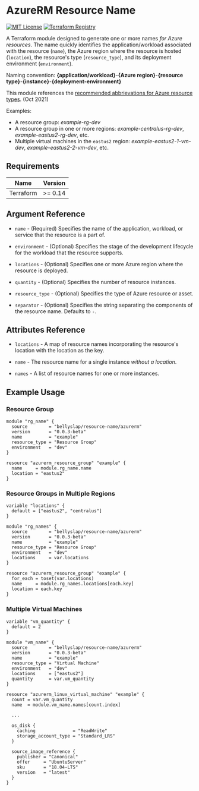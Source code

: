 # AzureRM Resource Name

[![MIT License](https://img.shields.io/badge/License-MIT-brightgreen)](LICENSE)
[![Terraform Registry](https://img.shields.io/badge/Terraform-Registry-blue)](https://registry.terraform.io/modules/bellyslap/resource-name/azurerm/latest)

A Terraform module designed to generate one or more names _for Azure resources_. The name quickly identifies the application/workload associated with the resource (`name`), the Azure region where the resource is hosted (`location`), the resource's type (`resource_type`), and its deployment environment (`environment`).

Naming convention: **{application/workload}**-**{Azure region}**-**{resource type}**-**{instance}**-**{deployment-environment}**

This module references the [recommended abbrievations for Azure resource types](https://docs.microsoft.com/en-us/azure/cloud-adoption-framework/ready/azure-best-practices/resource-abbreviations). (Oct 2021)

Examples:

- A resource group: _example-rg-dev_
- A resource group in one or more regions: _example-centralus-rg-dev_, _example-eastus2-rg-dev_, etc.
- Multiple virtual machines in the `eastus2` region: _example-eastus2-1-vm-dev_, _example-eastus2-2-vm-dev_, etc.

## Requirements

|Name|Version|
|---|---|
|Terraform|>= 0.14

## Argument Reference

- `name` - (Required) Specifies the name of the application, workload, or service that the resource is a part of.

- `environment` - (Optional) Specifies the stage of the development lifecycle for the workload that the resource supports.

- `locations` - (Optional) Specifies one or more Azure region where the resource is deployed.

- `quantity` - (Optional) Specifies the number of resource instances.

- `resource_type` - (Optional) Specifies the type of Azure resource or asset.

- `separator` - (Optional) Specifies the string separating the components of the resource name. Defaults to `-`.

## Attributes Reference

- `locations` - A map of resource names incorporating the resource's location with the location as the key.

- `name` - The resource name for a single instance _without a location_.

- `names` - A list of resource names for one or more instances.

## Example Usage

### Resource Group

```hcl
module "rg_name" {
  source        = "bellyslap/resource-name/azurerm"
  version       = "0.0.3-beta"
  name          = "example"
  resource_type = "Resource Group"
  environment   = "dev"
}

resource "azurerm_resource_group" "example" {
  name     = module.rg_name.name
  location = "eastus2"
}
```

### Resource Groups in Multiple Regions

```hcl
variable "locations" {
  default = ["eastus2", "centralus"]
}

module "rg_names" {
  source        = "bellyslap/resource-name/azurerm"
  version       = "0.0.3-beta"
  name          = "example"
  resource_type = "Resource Group"
  environment   = "dev"
  locations     = var.locations
}

resource "azurerm_resource_group" "example" {
  for_each = toset(var.locations)
  name     = module.rg_names.locations[each.key]
  location = each.key
}
```

### Multiple Virtual Machines

```hcl
variable "vm_quantity" {
  default = 2
}

module "vm_name" {
  source        = "bellyslap/resource-name/azurerm"
  version       = "0.0.3-beta"
  name          = "example"
  resource_type = "Virtual Machine"
  environment   = "dev"
  locations     = ["eastus2"]
  quantity      = var.vm_quantity
}

resource "azurerm_linux_virtual_machine" "example" {
  count = var.vm_quantity
  name  = module.vm_name.names[count.index]

  ...

  os_disk {
    caching              = "ReadWrite"
    storage_account_type = "Standard_LRS"
  }

  source_image_reference {
    publisher = "Canonical"
    offer     = "UbuntuServer"
    sku       = "18.04-LTS"
    version   = "latest"
  }
}
```
